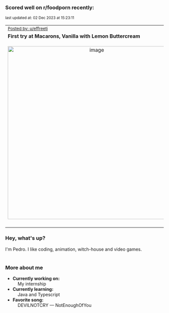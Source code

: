 ### Scored well on r/foodporn recently:

<p align="left"><sub>last updated at: 02 Dec 2023 at 15:23:11</sub></p>

|   |
| --- |
| <sub>[Posted by: u/effreeti][source]</sub> |
| **First try at Macarons, Vanilla with Lemon Buttercream** | 
|<p align="center"> <img alt="image" src="https://i.redd.it/7913qpxmxc3c1.jpg" width="550" /> </p>|
|   |

### Hey, what's up?

I'm Pedro. I like coding, animation, witch-house and video games.<br><br>

### More about me
- **Currently working on:**  
&nbsp;&nbsp;&nbsp;&nbsp;My internship
- **Currently learning:**  
&nbsp;&nbsp;&nbsp;&nbsp;Java and Typescript
- **Favorite song:**  
&nbsp;&nbsp;&nbsp;&nbsp;DEVILNOTCRY — NotEnoughOfYou<br><br>

  



  
  
  
[linkedin]: https://linkedin.com/in/pedro-h-r-gomes-8a487b14a/
[gmail]: mailto:pilique11@gmail.com
[source]: https://reddit.com/r/FoodPorn/comments/18710ez/first_try_at_macarons_vanilla_with_lemon/
[redditAPI]: https://www.reddit.com/dev/api/